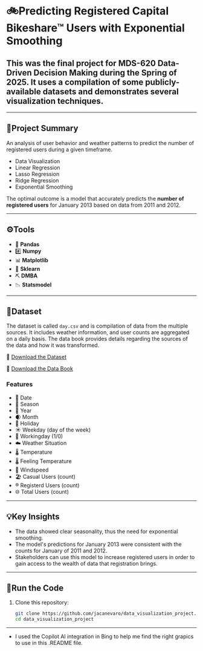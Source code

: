 # 🚲Predicting Registered Capital Bikeshare™ Users with Exponential Smoothing

## This was the final project for MDS-620 Data-Driven Decision Making during the Spring of 2025. It uses a compilation of some publicly-available datasets and demonstrates several visualization techniques.
---

## 🔭Project Summary

An analysis of user behavior and weather patterns to predict the number of registered users during a given timeframe.
- Data Visualization
- Linear Regression
- Lasso Regression
- Ridge Regression
- Exponential Smoothing

The optimal outcome is a model that accurately predicts the **number of registered users** for January 2013 based on data from 2011 and 2012.

---

## ⚙️Tools
- 🐼 **Pandas**
- #️⃣ **Numpy**
- 📊 **Matplotlib**
- 🤖 **Sklearn**
- ⛏️ **DMBA**
- 📉 **Statsmodel**

---

## 📂Dataset 

The dataset is called `day.csv` and is compilation of data from the multiple sources. It includes weather information, and user counts are aggregated on a daily basis. The data book provides details regarding the sources of the data and how it was transformed.

💾 [Download the Dataset](day(1).csv)

📖 [Download the Data Book](bike_sharing_data_book.pdf)

### Features
- 📅 Date
- 🍂 Season
- 🍾 Year
- 🌒 Month
- 🎄 Holiday
- ☀️ Weekday (day of the week)
- 💼 Workingday (1/0)
- ☁️ Weather Situation
- 🌡️ Temperature
- 🌡️ Feeling Temperature
- 🍃 Windspeed
- 🏖️ Casual Users (count)
- ®️ Registerd Users (count)
- 🌐 Total Users (count)

---

## 💡Key Insights
- The data showed clear seasonality, thus the need for exponential smoothing.
- The model's predictions for January 2013 were consistent with the counts for January of 2011 and 2012.
- Stakeholders can use this model to increase registered users in order to gain access to the wealth of data that registration brings.

--- 

## 🏃Run the Code

1. Clone this repository:
   ```bash
   git clone https://github.com/jacanevaro/data_visualization_project.git
   cd data_visualization_project
---

* I used the Copilot AI integration in Bing to help me find the right grapics to use in this .README file.

